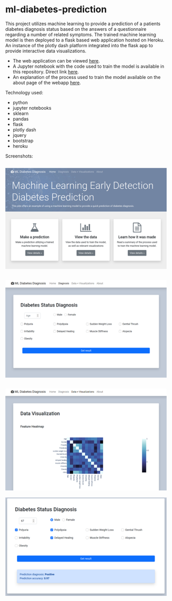 # ml-diabetes-prediction

This project utilizes machine learning to provide a prediction of a patients diabetes diagnosis status based on the answers of a questionnaire regarding a number of related symptoms. The trained machine learning model is then deployed to a flask based web application hosted on Heroku. An instance of the plotly dash platform integrated into the flask app to provide interactive data visualizations.

- The web application can be viewed [here](https://m-learning-diabetes-prediction.herokuapp.com/).
- A Jupyter notebook with the code used to train the model is available in this repository. Direct link [here](https://github.com/Dylan-Cairns/ml-diabetes-prediction/blob/master/diabetes_jupyter_notebook.ipynb).
- An explanation of the process used to train the model available on the about page of the webapp [here](https://m-learning-diabetes-prediction.herokuapp.com/about).

Technology used:
- python
- jupyter notebooks
- sklearn
- pandas
- flask
- plotly dash
- jquery
- bootstrap
- heroku

Screenshots:

![Screenshot 1](/screenshots/appscreen1.png)
---
![Screenshot 2](/screenshots/appscreen2.png)
---
![Screenshot 3](/screenshots/appscreen3.png)
---
![Screenshot 4](/screenshots/appscreen4.png)
